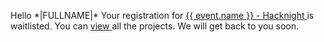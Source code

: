 <p>
Hello *|FULLNAME|*
	Your registration for <a href="{{ event.url_for('view', _external=True)}}" target="_blank" data-mce-href="{{ event.url_for('view', _external=True)}}">{{ event.name }} - Hacknight </a> is waitlisted. You can <a href="{{ event.url_for('view', _external=True) +'#/projects'}}" target="_blank" data-mce-href="{{ event.url_for('view', _external=True)}}"> view </a> all the projects. We will get back to you soon.
</p>